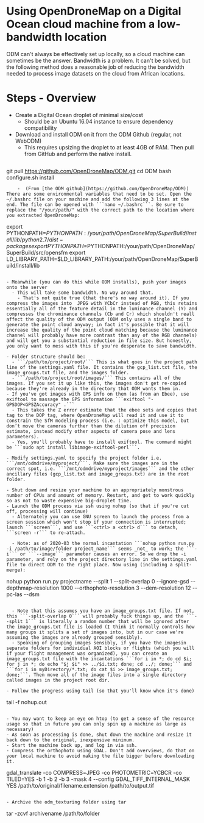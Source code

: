 # Using OpenDroneMap on a Digital Ocean cloud machine from a low-bandwidth location

ODM can't always be effectively set up locally, so a cloud machine can sometimes be the answer. Bandwidth is a problem. It can't be solved, but the following method does a reasonable job of reducing the bandwidth needed to process image datasets on the cloud from African locations.

# Steps - Overview
- Create a Digital Ocean droplet of minimal size/cost
  - Should be an Ubuntu 16.04 instance to ensure dependency compatibility
- Download and install ODM on it from the ODM Github (regular, not WebODM)
  - This requires upsizing the droplet to at least 4GB of RAM. Then pull from GitHub and perform the native install.
  ```
git pull https://github.com/OpenDroneMap/ODM.git
cd ODM
bash configure.sh install
```
    -  (From [the ODM github](https://github.com/OpenDroneMap/ODM)) There are some environmental variables that need to be set. Open the ~/.bashrc file on your machine and add the following 3 lines at the end. The file can be opened with ```nano ~/.bashrc```. Be sure to replace the "/your/path/" with the correct path to the location where you extracted OpenDroneMap:
```
export PYTHONPATH=$PYTHONPATH:/your/path/OpenDroneMap/SuperBuild/install/lib/python2.7/dist-packages
export PYTHONPATH=$PYTHONPATH:/your/path/OpenDroneMap/SuperBuild/src/opensfm
export LD_LIBRARY_PATH=$LD_LIBRARY_PATH:/your/path/OpenDroneMap/SuperBuild/install/lib
```

- Meanwhile (you can do this while ODM installs), push your images onto the server
  - This will take some bandwidth. No way around that.
    - That's not quite true (that there's no way around it). If you compress the images into  JPEG with YCbCr instead of RGB, this retains essentially all of the feature detail in the luminance channel (Y) and compresses the chrominance channels (Cb and Cr) which shouldn't reall affect the quality of the ODM output (ODM only uses a single band to generate the point cloud anyway; in fact it's possible that it will increase the quality of the point cloud matching because the luminance channel will probably have more contrast than any of the RGB channels) and will get you a substantial reduction in file size. But honestly, you only want to mess with this if you're desperate to save bandwidth.

- Folder structure should be:
  - ```/path/to/project/root/``` This is what goes in the project path line of the settings.yaml file. It contains the gcp_list.txt file, the image_groups.txt file, and the images folder.
  - ```/path/to/project/root/images/``` This contains all of the images. If you set it up like this, the images don't get re-copied because they're already in the directory that ODM wants them in. 
- If you've got images with GPS info on them (as from an Ebee), use exiftool to massage the GPS information ```exiftool "-GPSDOP<GPSZAccuracy" .```
  - This takes the Z error estimate that the ebee sets and copies that tag to the DOP tag, where OpenDroneMap will read it and use it to constrain the SfM modeling process (i.e. : optimize this model, but don’t move the cameras further than the dilution off precision estimate, instead modify other aspects of camera pose and lens parameters).
  - Yes, you'll probably have to install exiftool. The command might be ```sudo apt install libimage-exiftool-perl```.

- Modify settings.yaml to specify the project folder i.e. ```/mnt/odmdrive/myproject/```. Make sure the images are in the correct spot, i.e. ```/mnt/odmdrive/myproject/images``` and the other ancillary files (gcp_list.txt and image_groups.txt) are in the root folder.

- Shut down and resize your machine to an appropriately monstrous number of CPUs and amount of memory. Restart, and get to work quickly so as not to waste expensive big-droplet time.
- Launch the ODM process via ssh using nohup (so that if you're cut off, processing will continue)
  - Alternately you can use GNU screen to launch the process from a screen session which won't stop if your connection is interrupted; launch ```screen```, and use ```<ctrl> a <ctrl> d``` to detach, ```screen -r``` to re-attach.

  - Note: as of 2020-03 the normal incantation ```nohup python run.py -i /path/to/image/folder project_name``` seems _not_ to work; the ```-i``` or ```--image``` parameter causes an error. So we drop the -i parameter, and rely on the project directory line in the settings.yaml file to direct ODM to the right place. Now using (including a split-merge):

```
nohup python run.py projectname --split 1 --split-overlap 0 --ignore-gsd --depthmap-resolution 1000 --orthophoto-resolution 3 --dem-resolution 12 --pc-las --dsm
```

  - Note that this assumes you have an image_groups.txt file. If not, this ```-split-overlap 0``` will probably fuck things up, and the ```--split 1``` is literally a random number that will be ignored after the image_groups.txt file is loaded (I think it normally controls how many groups it splits a set of images into, but in our case we're assuming the images are already grouped sensibly).
  - Speaking of grouping images sensibly, if you have the imagesin separate folders for individual AOI blocks or flights (which you will if your flight management was organized), you can create an image_groups.txt file with the incantations ```for i in *; do cd $i; for j in *; do echo "$j $i" >> ../$i.txt; done; cd ../; done;``` and ```for i in myDirectory/*.txt; do cat $i >> image_groups.txt; done;```. Then move all of the image files into a single directory called images in the project root dir.

- Follow the progress using tail (so that you'll know when it's done)
```
tail -f nohup.out
```

- You may want to keep an eye on htop (to get a sense of the resource usage so that in future you can only spin up a machine as large as necessary)
- As soon as processing is done, shut down the machine and resize it back down to the original, inexpensive minimum.
- Start the machine back up, and log in via ssh.
- Compress the orthophoto using GDAL. Don't add overviews, do that on your local machine to avoid making the file bigger before downloading it.
```
gdal_translate -co COMPRESS=JPEG -co PHOTOMETRIC=YCBCR -co TILED=YES -b 1 -b 2 -b 3 -mask 4 --config GDAL_TIFF_INTERNAL_MASK YES /path/to/original/filename.extension /path/to/output.tif
```

- Archive the odm_texturing folder using tar
```
tar -zcvf archivename /path/to/folder
```
